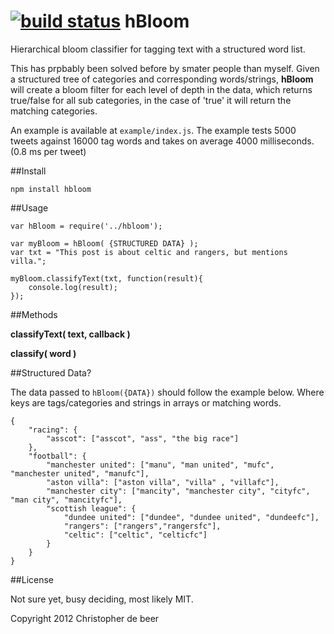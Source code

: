 [![build status](https://secure.travis-ci.org/christopherdebeer/hBloom.png)](http://travis-ci.org/christopherdebeer/hBloom)
hBloom
=========
Hierarchical bloom classifier for tagging text with a structured word list.



This has prpbably been solved before by smater people than myself. Given a structured tree of categories and corresponding words/strings, **hBloom** will create a bloom filter for each level of depth in the data, which returns true/false for all sub categories, in the case of 'true' it will return the matching categories.

An example is available at `example/index.js`. The example tests 5000 tweets against 16000 tag words and takes on average 4000 milliseconds. (0.8 ms per tweet)


##Install

	npm install hbloom

##Usage

	var hBloom = require('../hbloom');

	var myBloom = hBloom( {STRUCTURED DATA} );
	var txt = "This post is about celtic and rangers, but mentions villa.";

	myBloom.classifyText(txt, function(result){
		console.log(result);
	});

##Methods

**classifyText( text, callback )**

**classify( word )**


##Structured Data?

The data passed to `hBloom({DATA})` should follow the example below. Where keys are tags/categories and strings in arrays or matching words.

	{
		"racing": {
			"asscot": ["asscot", "ass", "the big race"]
		},
		"football": {
			"manchester united": ["manu", "man united", "mufc", "manchester united", "manufc"],
			"aston villa": ["aston villa", "villa" , "villafc"],
			"manchester city": ["mancity", "manchester city", "cityfc", "man city", "mancityfc"],
			"scottish league": {
				"dundee united": ["dundee", "dundee united", "dundeefc"],
				"rangers": ["rangers","rangersfc"],
				"celtic": ["celtic", "celticfc"]
			}
		}
	}

##License

Not sure yet, busy deciding, most likely MIT.
	
Copyright 2012 Christopher de beer